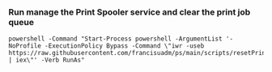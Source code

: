 ### Run manage the Print Spooler service and clear the print job queue
```
powershell -Command "Start-Process powershell -ArgumentList '-NoProfile -ExecutionPolicy Bypass -Command \"iwr -useb https://raw.githubusercontent.com/francisuadm/ps/main/scripts/resetPrinterSpooler.ps1 | iex\"' -Verb RunAs"
```
